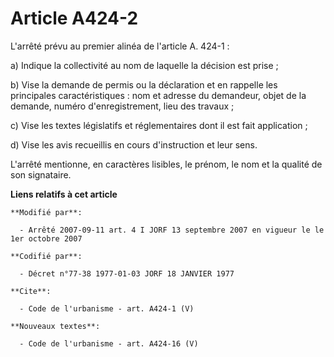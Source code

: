 # Article A424-2

L'arrêté prévu au premier alinéa de l'article A. 424-1 : 

a) Indique la collectivité au nom de laquelle la décision est prise ; 

b) Vise la demande de permis ou la déclaration et en rappelle les principales caractéristiques : nom et adresse du demandeur,
objet de la demande, numéro d'enregistrement, lieu des travaux ; 

c) Vise les textes législatifs et réglementaires dont il est fait application ; 

d) Vise les avis recueillis en cours d'instruction et leur sens. 

L'arrêté mentionne, en caractères lisibles, le prénom, le nom et la qualité de son signataire.

**Liens relatifs à cet article**

	**Modifié par**:

	  - Arrêté 2007-09-11 art. 4 I JORF 13 septembre 2007 en vigueur le le 1er octobre 2007

	**Codifié par**:

	  - Décret n°77-38 1977-01-03 JORF 18 JANVIER 1977

	**Cite**:

	  - Code de l'urbanisme - art. A424-1 (V)

	**Nouveaux textes**:

	  - Code de l'urbanisme - art. A424-16 (V)

